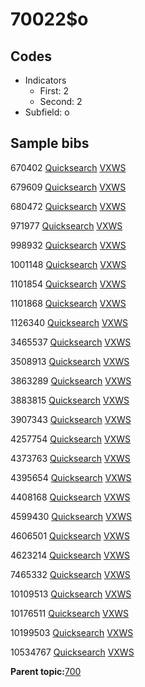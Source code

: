 # 70022$o

## Codes

-   Indicators
    -   First: 2
    -   Second: 2
-   Subfield: o

## Sample bibs

670402 [Quicksearch](https://search.library.yale.edu/catalog/670402) [VXWS](http://prodorbis.library.yale.edu:7014/vxws/GetHoldingsService?bibId=670402)

679609 [Quicksearch](https://search.library.yale.edu/catalog/679609) [VXWS](http://prodorbis.library.yale.edu:7014/vxws/GetHoldingsService?bibId=679609)

680472 [Quicksearch](https://search.library.yale.edu/catalog/680472) [VXWS](http://prodorbis.library.yale.edu:7014/vxws/GetHoldingsService?bibId=680472)

971977 [Quicksearch](https://search.library.yale.edu/catalog/971977) [VXWS](http://prodorbis.library.yale.edu:7014/vxws/GetHoldingsService?bibId=971977)

998932 [Quicksearch](https://search.library.yale.edu/catalog/998932) [VXWS](http://prodorbis.library.yale.edu:7014/vxws/GetHoldingsService?bibId=998932)

1001148 [Quicksearch](https://search.library.yale.edu/catalog/1001148) [VXWS](http://prodorbis.library.yale.edu:7014/vxws/GetHoldingsService?bibId=1001148)

1101854 [Quicksearch](https://search.library.yale.edu/catalog/1101854) [VXWS](http://prodorbis.library.yale.edu:7014/vxws/GetHoldingsService?bibId=1101854)

1101868 [Quicksearch](https://search.library.yale.edu/catalog/1101868) [VXWS](http://prodorbis.library.yale.edu:7014/vxws/GetHoldingsService?bibId=1101868)

1126340 [Quicksearch](https://search.library.yale.edu/catalog/1126340) [VXWS](http://prodorbis.library.yale.edu:7014/vxws/GetHoldingsService?bibId=1126340)

3465537 [Quicksearch](https://search.library.yale.edu/catalog/3465537) [VXWS](http://prodorbis.library.yale.edu:7014/vxws/GetHoldingsService?bibId=3465537)

3508913 [Quicksearch](https://search.library.yale.edu/catalog/3508913) [VXWS](http://prodorbis.library.yale.edu:7014/vxws/GetHoldingsService?bibId=3508913)

3863289 [Quicksearch](https://search.library.yale.edu/catalog/3863289) [VXWS](http://prodorbis.library.yale.edu:7014/vxws/GetHoldingsService?bibId=3863289)

3883815 [Quicksearch](https://search.library.yale.edu/catalog/3883815) [VXWS](http://prodorbis.library.yale.edu:7014/vxws/GetHoldingsService?bibId=3883815)

3907343 [Quicksearch](https://search.library.yale.edu/catalog/3907343) [VXWS](http://prodorbis.library.yale.edu:7014/vxws/GetHoldingsService?bibId=3907343)

4257754 [Quicksearch](https://search.library.yale.edu/catalog/4257754) [VXWS](http://prodorbis.library.yale.edu:7014/vxws/GetHoldingsService?bibId=4257754)

4373763 [Quicksearch](https://search.library.yale.edu/catalog/4373763) [VXWS](http://prodorbis.library.yale.edu:7014/vxws/GetHoldingsService?bibId=4373763)

4395654 [Quicksearch](https://search.library.yale.edu/catalog/4395654) [VXWS](http://prodorbis.library.yale.edu:7014/vxws/GetHoldingsService?bibId=4395654)

4408168 [Quicksearch](https://search.library.yale.edu/catalog/4408168) [VXWS](http://prodorbis.library.yale.edu:7014/vxws/GetHoldingsService?bibId=4408168)

4599430 [Quicksearch](https://search.library.yale.edu/catalog/4599430) [VXWS](http://prodorbis.library.yale.edu:7014/vxws/GetHoldingsService?bibId=4599430)

4606501 [Quicksearch](https://search.library.yale.edu/catalog/4606501) [VXWS](http://prodorbis.library.yale.edu:7014/vxws/GetHoldingsService?bibId=4606501)

4623214 [Quicksearch](https://search.library.yale.edu/catalog/4623214) [VXWS](http://prodorbis.library.yale.edu:7014/vxws/GetHoldingsService?bibId=4623214)

7465332 [Quicksearch](https://search.library.yale.edu/catalog/7465332) [VXWS](http://prodorbis.library.yale.edu:7014/vxws/GetHoldingsService?bibId=7465332)

10109513 [Quicksearch](https://search.library.yale.edu/catalog/10109513) [VXWS](http://prodorbis.library.yale.edu:7014/vxws/GetHoldingsService?bibId=10109513)

10176511 [Quicksearch](https://search.library.yale.edu/catalog/10176511) [VXWS](http://prodorbis.library.yale.edu:7014/vxws/GetHoldingsService?bibId=10176511)

10199503 [Quicksearch](https://search.library.yale.edu/catalog/10199503) [VXWS](http://prodorbis.library.yale.edu:7014/vxws/GetHoldingsService?bibId=10199503)

10534767 [Quicksearch](https://search.library.yale.edu/catalog/10534767) [VXWS](http://prodorbis.library.yale.edu:7014/vxws/GetHoldingsService?bibId=10534767)

**Parent topic:**[700](../../tags/700/700.md)

